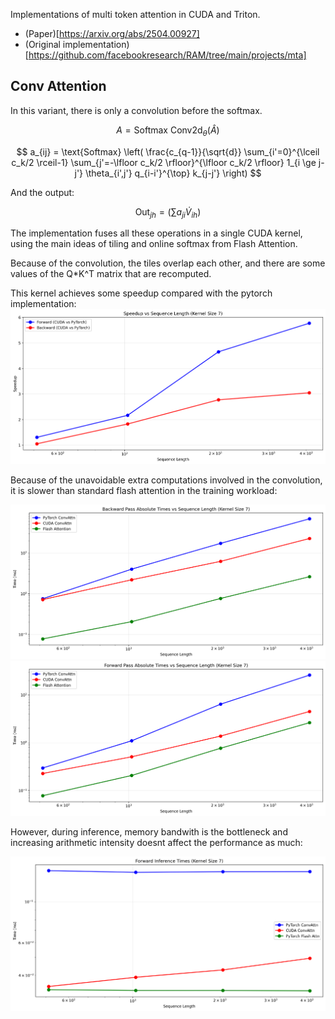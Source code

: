 Implementations of multi token attention in CUDA and Triton.

- (Paper)[https://arxiv.org/abs/2504.00927]
- (Original implementation)[https://github.com/facebookresearch/RAM/tree/main/projects/mta]


## Conv Attention ##

In this variant, there is only a convolution before the softmax. 

$$
A = \text{Softmax} \ \text{Conv2d}_{\theta}(\hat{A})
$$

$$
a_{ij} = \text{Softmax} \left( \frac{c_{q-1}}{\sqrt{d}} \sum_{i'=0}^{\lceil c_k/2 \rceil-1} \sum_{j'=-\lfloor c_k/2 \rfloor}^{\lfloor c_k/2 \rfloor} 1_{i \ge j-j'} \theta_{i',j'} q_{i-i'}^{\top} k_{j-j'} \right)
$$

And the output:

```math
\text{Out}_{jh} = \left( \sum a_{ji} \dot V_{ih} \right)
```


The implementation fuses all these operations in a single CUDA kernel, using the main ideas of tiling and online softmax from Flash Attention.

Because of the convolution, the tiles overlap each other, and there are some values of the Q*K^T matrix that are recomputed.


This kernel achieves some speedup compared with the pytorch implementation:
![speed-up1](benchmark_seq_len_speedup.png)

Because of the unavoidable extra computations involved in the convolution, it is slower than standard flash attention in the training workload:

![fwd_conv](benchmark_seq_len_backward_times.png)
![bwd_conv](benchmark_seq_len_forward_times.png)

However, during inference, memory bandwith is the bottleneck and increasing arithmetic intensity doesnt affect the performance as much:

![fwd_inference](fwd_inference_speedup.png)

